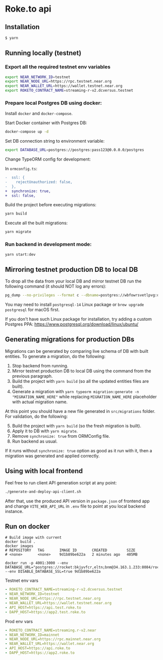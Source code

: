 # Roke.to api

## Installation

```bash
$ yarn
```

## Running locally (testnet)

### Export all the required testnet env variables

```bash
export NEAR_NETWORK_ID=testnet
export NEAR_NODE_URL=https://rpc.testnet.near.org
export NEAR_WALLET_URL=https://wallet.testnet.near.org
export ROKETO_CONTRACT_NAME=streaming-r-v2.dcversus.testnet
```

### Prepare local Postgres DB using docker:

Install `docker` and `docker-compose`.

Start Docker container with Postgres DB:

```bash
docker-compose up -d
```

Set DB connection string to environment variable:

```bash
export DATABASE_URL=postgres://postgres:pass123@0.0.0.0/postgres
```

Change TypeORM config for development:

In `ormconfig.ts`:

```diff
-  ssl: {
-    rejectUnauthorized: false,
-  },
+  synchronize: true,
+  ssl: false,
```

Build the project before executing migrations:

```bash
yarn build
```

Execute all the built migrations:

```bash
yarn migrate
```

### Run backend in development mode:

```bash
yarn start:dev
```

## Mirroring testnet production DB to local DB

To drop all the data from your local DB and mirror testnet DB run the following command (it should NOT log any errors):

```bash
pg_dump --no-privileges --format c --dbname=postgres://wbfowrsvetlpvg:deb9d553b6b888ee55efa391dbb4a1dbbd1c16d6505534ca962359cb04e926cb@ec2-3-211-221-185.compute-1.amazonaws.com:5432/d9jumvarl5n3c | pg_restore --no-owner --clean --if-exists --dbname=$DATABASE_URL
```

You may need to install `postgresql-14` Linux package or `brew upgrade postgresql` for macOS first.

If you don't have such Linux package for installation, try adding a custom Postgres PPA: https://www.postgresql.org/download/linux/ubuntu/

## Generating migrations for production DBs

Migrations can be generated by comparing live schema of DB with built entities. To generate a migration, do the following:

1. Stop backend from running.
2. Mirror testnet production DB to local DB using the command from the previous paragraph.
3. Build the project with `yarn build` (so all the updated entities files are built).
4. Generate a migration with `yarn typeorm migration:generate -n "MIGRATION_NAME_HERE"` while replacing `MIGRATION_NAME_HERE` placeholder with actual migration name.

At this point you should have a new file generated in `src/migrations` folder. For validation, do the following:

5. Build the project with `yarn build` (so the fresh migration is built).
6. Apply it to DB with `yarn migrate`.
7. Remove `synchronize: true` from ORMConfig file.
8. Run backend as usual.

If it runs without `synchronize: true` option as good as it run with it, then a migration was generated and applied correctly.

## Using with local frontend

Feel free to run client API generation script at any point:

```bash
./generate-and-deploy-api-client.sh
```

After that, use the produced API version in `package.json` of frontend app and change `VITE_WEB_API_URL` in `.env` file to point at you local backend instance.


## Run on docker

```
# Build image with current
docker build .
docker images
# REPOSITORY   TAG       IMAGE ID       CREATED         SIZE
# <none>       <none>    9d1b89be622a   2 minutes ago   405MB

docker run -p 4001:3000 --env DATABASE_URL="postgres://rocket:bkjyvfcr,eltn;bnm@34.163.1.233:8084/rocketdb" --env DISABLE_DATABASE_SSL=true 9d1b89be622a
```

Testnet env vars

```yml
- ROKETO_CONTRACT_NAME=streaming-r-v2.dcversus.testnet
- NEAR_NETWORK_ID=testnet
- NEAR_NODE_URL=https://rpc.testnet.near.org
- NEAR_WALLET_URL=https://wallet.testnet.near.org
- API_HOST=https://api.test.roke.to
- DAPP_HOST=https://app2.test.roke.to
```

Prod env vars

```yml
- ROKETO_CONTRACT_NAME=streaming.r-v2.near
- NEAR_NETWORK_ID=mainnet
- NEAR_NODE_URL=https://rpc.mainnet.near.org
- NEAR_WALLET_URL=https://wallet.near.org
- API_HOST=https://api.roke.to
- DAPP_HOST=https://app2.roke.to
```
